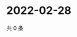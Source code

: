 # 2022-02-28

共 0 条

<!-- BEGIN WEIBO -->
<!-- 最后更新时间 Mon Feb 28 2022 03:11:09 GMT+0800 (China Standard Time) -->

<!-- END WEIBO -->
